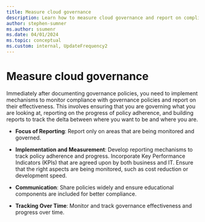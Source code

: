 ```yaml
---
title: Measure cloud governance
description: Learn how to measure cloud governance and report on compliance.
author: stephen-sumner
ms.author: ssumenr
ms.date: 04/01/2024
ms.topic: conceptual
ms.custom: internal, UpdateFrequency2
---
```

# Measure cloud governance

Immediately after documenting governance policies, you need to implement mechanisms to monitor compliance with governance policies and report on their effectiveness. This involves ensuring that you are governing what you are looking at, reporting on the progress of policy adherence, and building reports to track the delta between where you want to be and where you are.

- **Focus of Reporting**: Report only on areas that are being monitored and governed.

- **Implementation and Measurement**: Develop reporting mechanisms to track policy adherence and progress. Incorporate Key Performance Indicators (KPIs) that are agreed upon by both business and IT. Ensure that the right aspects are being monitored, such as cost reduction or development speed.

- **Communication**: Share policies widely and ensure educational components are included for better compliance.

- **Tracking Over Time**: Monitor and track governance effectiveness and progress over time.